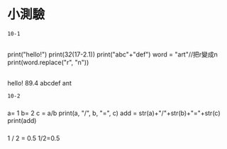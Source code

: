 # 小測驗
```
10-1
```
##
print("hello!")
print(3*2*(17-2.1))
print("abc"+"def")
word = "art"//把r變成n
print(word.replace("r", "n"))
##
hello!
89.4
abcdef
ant
```
10-2
```
###
a= 1
b= 2
c = a/b
print(a, "/", b, "=", c) 
add = str(a)+"/"+str(b)+"="+str(c)
print(add)
###
1 / 2 = 0.5
1/2=0.5

